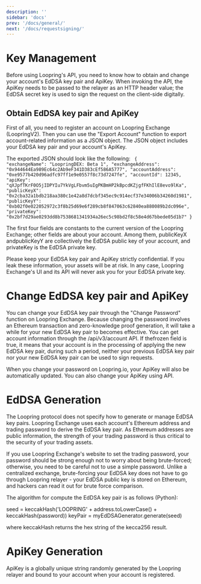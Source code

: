 ```yaml
---
description: ''
sidebar: 'docs'
prev: '/docs/general/'
next: '/docs/requestsigning/'
---
```



# Key Management

Before using Loopring's API, you need to know how to obtain and change your account's EdDSA key pair and ApiKey. When invoking the API, the ApiKey needs to be passed to the relayer as an HTTP header value; the EdDSA secret key is used to sign the request on the client-side digitally.

## Obtain EdDSA key pair and ApiKey

First of all, you need to register an account on Loopring Exchange (LoopringV2). Then you can use the "Export Account" function to export account-related information as a JSON object. The JSON object includes your EdDSA key pair and your account's ApiKey.

The exported JSON should look like the following:
<code>
{
    "exchangeName": "LoopringDEX: Beta 1",
    "exchangeAddress": "0x944644Ea989Ec64c2Ab9eF341D383cEf586A5777",
    "accountAddress": "0xe9577b420d96adfc97ff1e9e0557f8c73d7247fe",
    "accountId": 12345,
    "apiKey": "qXJpfTKrF0O5jIDPYIu7YkVgLFbvm5uIgPKBmHP2kBpcdKZjgfFKhIlE8evo9lKa",
    "publicKeyX": "0x2cba32a1bdb218aa380c1e42a8d7dcbf345ec9c914ecf37e34006b34260d1981",
    "publicKeyY": "0xb02f0e022052972c3f8b25d69e6f289cb8f847063c62840ea880089b2dc096e",
    "privateKey": "0x2bf7d29ae0293dd8b7538681341934a26ec5c98bd2f8c58e4d67bbede05d1b7"
}
    </code>

The first four fields are constants to the current version of the Loopring Exchange; other fields are about your account. Among them, publicKeyX andpublicKeyY are collectively the EdDSA public key of your account, and privateKey is the EdDSA private key.

Please keep your EdDSA key pair and ApiKey strictly confidential. If you leak these information, your assets will be at risk. In any case, Loopring Exchange's UI and its API will never ask you for your EdDSA private key.

# Change EdDSA key pair and ApiKey

You can change your EdDSA key pair through the "Change Password" function on Loopring Exchange. Because changing the password involves an Ethereum transaction and zero-knowledge proof generation, it will take a while for your new EdDSA key pair to becomes effective. You can get account information through the /api/v3/account API. If thefrozen field is true, it means that your account is in the processing of applying the new EdDSA key pair, during such a period, neither your previous EdDSA key pair nor your new EdDSA key pair can be used to sign requests.

When you change your password on Loopring.io, your ApiKey will also be automatically updated. You can also change your ApiKey using API.

# EdDSA Generation

The Loopring protocol does not specify how to generate or manage EdDSA key pairs. Loopring Exchange uses each account's Ethereum address and trading password to derive the EdDSA key pair. As Ethereum addresses are public information, the strength of your trading password is thus critical to the security of your trading assets.

If you use Loopring Exchange's website to set the trading password, your password should be strong enough not to worry about being brute-forced; otherwise, you need to be careful not to use a simple password. Unlike a centralized exchange, brute-forcing your EdDSA key does not have to go through Loopring relayer - your EdDSA public key is stored on Ethereum, and hackers can read it out for brute force comparison.

The algorithm for compute the EdDSA key pair is as follows (Python):

seed = keccakHash('LOOPRING' + address.toLowerCase() + keccakHash(password))
keyPair = myEdDSAGenerator.generate(seed)

where keccakHash returns the hex string of the kecca256 result.

# ApiKey Generation

ApiKey is a globally unique string randomly generated by the Loopring relayer and bound to your account when your account is registered.

